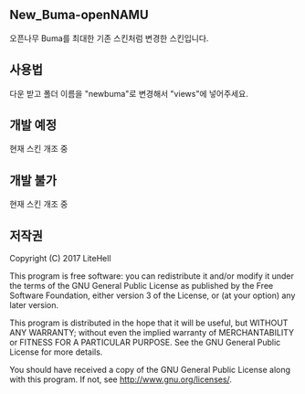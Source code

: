 ## New_Buma-openNAMU
오픈나무 Buma를 최대한 기존 스킨처럼 변경한 스킨입니다.

## 사용법
다운 받고 폴더 이름을 "newbuma"로 변경해서 "views"에 넣어주세요.

## 개발 예정
현재 스킨 개조 중

## 개발 불가
현재 스킨 개조 중

## 저작권
Copyright (C) 2017 LiteHell

This program is free software: you can redistribute it and/or modify
it under the terms of the GNU General Public License as published by
the Free Software Foundation, either version 3 of the License, or
(at your option) any later version.

This program is distributed in the hope that it will be useful,
but WITHOUT ANY WARRANTY; without even the implied warranty of
MERCHANTABILITY or FITNESS FOR A PARTICULAR PURPOSE.  See the
GNU General Public License for more details.

You should have received a copy of the GNU General Public License
along with this program.  If not, see <http://www.gnu.org/licenses/>.
